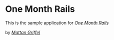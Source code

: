 # One Month Rails

This is the sample application for
[*One Month Rails*](http://onemonthrails.com)

by [*Mattan Griffel*](http://mattangriffel.com)

